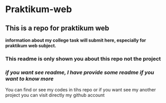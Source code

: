# Praktikum-web
## This is a repo for praktikum web

**information about my college task will submit here, especially for praktikum web subject.**

### This readme is only shown you about this repo not the project
### _if you want see readme, I have provide some readme if you want to know more_
You can find or see my codes in tihs repo or if you want see my another project you can visit directly my github account
